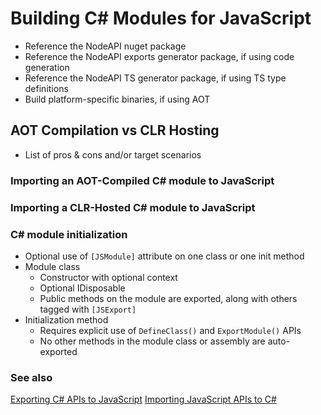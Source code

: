 # Building C# Modules for JavaScript

 - Reference the NodeAPI nuget package
 - Reference the NodeAPI exports generator package, if using code generation
 - Reference the NodeAPI TS generator package, if using TS type definitions
 - Build platform-specific binaries, if using AOT

## AOT Compilation vs CLR Hosting
 - List of pros & cons and/or target scenarios

### Importing an AOT-Compiled C# module to JavaScript

### Importing a CLR-Hosted C# module to JavaScript

### C# module initialization
 - Optional use of `[JSModule]` attribute on one class or one init method
 - Module class
   - Constructor with optional context
   - Optional IDisposable
   - Public methods on the module are exported, along with others tagged with `[JSExport]`
 - Initialization method
   - Requires explicit use of `DefineClass()` and `ExportModule()` APIs
   - No other methods in the module class or assembly are auto-exported

### See also
[Exporting C# APIs to JavaScript](./cs_exports.md)
[Importing JavaScript APIs to C#](./js_imports.md)
